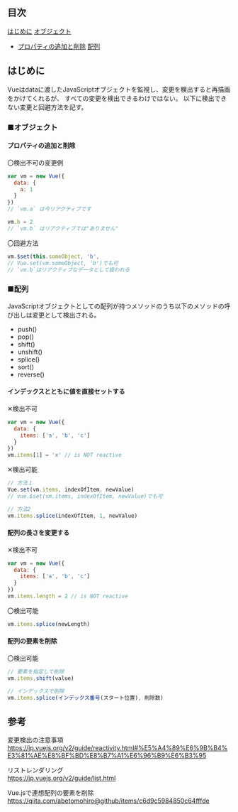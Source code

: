 ## 目次
 [はじめに](#はじめに)
[オブジェクト](#オブジェクト)  
- [プロパティの追加と削除](#プロパティの追加と削除)
[配列](#配列)



## はじめに
Vueはdataに渡したJavaScriptオブジェクトを監視し、変更を検出すると再描画をかけてくれるが、
すべての変更を検出できるわけではない。
以下に検出できない変更と回避方法を記す。

### ■オブジェクト
#### プロパティの追加と削除
〇検出不可の変更例
```js
var vm = new Vue({
  data: {
    a: 1
  }
})
// `vm.a` は今リアクティブです

vm.b = 2
// `vm.b` はリアクティブでは"ありません"
```
〇回避方法
```js
vm.$set(this.someObject, 'b', 
// Vue.set(vm.someObject, 'b')でも可
// `vm.b`はリアクティブなデータとして扱われる
```

### ■配列
JavaScriptオブジェクトとしての配列が持つメソッドのうち以下のメソッドの呼び出しは変更として検出される。
- push()
- pop()
- shift()
- unshift()
- splice()
- sort()
- reverse()

#### インデックスとともに値を直接セットする
✕検出不可
```js
var vm = new Vue({
  data: {
    items: ['a', 'b', 'c']
  }
})
vm.items[1] = 'x' // is NOT reactive
```
✕検出可能
```js
// 方法１
Vue.set(vm.items, indexOfItem, newValue)
// vue.$set(vm.items, indexOfItem, newValue)でも可

// 方法2
vm.items.splice(indexOfItem, 1, newValue)
```

#### 配列の長さを変更する
✕検出不可
```js
var vm = new Vue({
  data: {
    items: ['a', 'b', 'c']
  }
})
vm.items.length = 2 // is NOT reactive
```
〇検出可能
```js
vm.items.splice(newLength)
```

#### 配列の要素を削除
〇検出可能
```js
// 要素を指定して削除
vm.items.shift(value)

// インデックスで削除
vm.items.splice(インデックス番号(スタート位置), 削除数)
```

## 参考
変更検出の注意事項  
https://jp.vuejs.org/v2/guide/reactivity.html#%E5%A4%89%E6%9B%B4%E3%81%AE%E8%BF%BD%E8%B7%A1%E6%96%B9%E6%B3%95

リストレンダリング  
https://jp.vuejs.org/v2/guide/list.html

Vue.jsで連想配列の要素を削除  
https://qiita.com/abetomohiro@github/items/c6d9c5984850c64fffde
